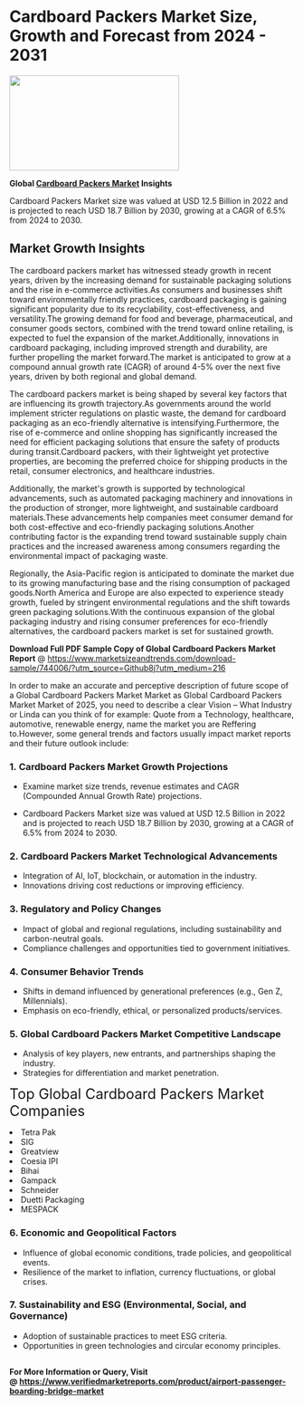 <H1>Cardboard Packers Market Size, Growth and Forecast from 2024 - 2031</H1><img class="aligncenter size-medium wp-image-584254" src="https://thirdeyenews.in/wp-content/uploads/2024/09/Global-Market-Research-300x168.jpeg" alt="" width="300" height="168" /><p><strong>Global&nbsp;<a href="https://www.marketsizeandtrends.com/download-sample/744006/?utm_source=Github8j?utm_medium=216">Cardboard Packers Market</a> Insights</strong></p><p>Cardboard Packers Market size was valued at USD 12.5 Billion in 2022 and is projected to reach USD 18.7 Billion by 2030, growing at a CAGR of 6.5% from 2024 to 2030.</p><p><h2>Market Growth Insights</h2> <p>The cardboard packers market has witnessed steady growth in recent years, driven by the increasing demand for sustainable packaging solutions and the rise in e-commerce activities.As consumers and businesses shift toward environmentally friendly practices, cardboard packaging is gaining significant popularity due to its recyclability, cost-effectiveness, and versatility.The growing demand for food and beverage, pharmaceutical, and consumer goods sectors, combined with the trend toward online retailing, is expected to fuel the expansion of the market.Additionally, innovations in cardboard packaging, including improved strength and durability, are further propelling the market forward.The market is anticipated to grow at a compound annual growth rate (CAGR) of around 4-5% over the next five years, driven by both regional and global demand.</p> <p>The cardboard packers market is being shaped by several key factors that are influencing its growth trajectory.As governments around the world implement stricter regulations on plastic waste, the demand for cardboard packaging as an eco-friendly alternative is intensifying.Furthermore, the rise of e-commerce and online shopping has significantly increased the need for efficient packaging solutions that ensure the safety of products during transit.Cardboard packers, with their lightweight yet protective properties, are becoming the preferred choice for shipping products in the retail, consumer electronics, and healthcare industries.</p> <p>Additionally, the market's growth is supported by technological advancements, such as automated packaging machinery and innovations in the production of stronger, more lightweight, and sustainable cardboard materials.These advancements help companies meet consumer demand for both cost-effective and eco-friendly packaging solutions.Another contributing factor is the expanding trend toward sustainable supply chain practices and the increased awareness among consumers regarding the environmental impact of packaging waste.</p> <p>Regionally, the Asia-Pacific region is anticipated to dominate the market due to its growing manufacturing base and the rising consumption of packaged goods.North America and Europe are also expected to experience steady growth, fueled by stringent environmental regulations and the shift towards green packaging solutions.With the continuous expansion of the global packaging industry and rising consumer preferences for eco-friendly alternatives, the cardboard packers market is set for sustained growth.</p> <p><span class=""><strong>Download Full PDF Sample Copy of Global Cardboard Packers Market Report</strong> @ <a href="https://www.marketsizeandtrends.com/download-sample/744006/?utm_source=Github8j?utm_medium=216" target="_blank">https://www.marketsizeandtrends.com/download-sample/744006/?utm_source=Github8j?utm_medium=216</a></span></p><p>In order to make an accurate and perceptive description of future scope of a Global&nbsp;Cardboard Packers Market Market as Global&nbsp;Cardboard Packers Market Market of 2025, you need to describe a clear Vision &ndash; What Industry or Linda can you think of for example: Quote from a Technology, healthcare, automotive, renewable energy, name the market you are Reffering to.However, some general trends and factors usually impact market reports and their future outlook include:</p><h3>1.&nbsp;<strong>Cardboard Packers Market Growth Projections</strong></h3><ul><li>Examine market size trends, revenue estimates and CAGR (Compounded Annual Growth Rate) projections.</li><li><p>Cardboard Packers Market size was valued at USD 12.5 Billion in 2022 and is projected to reach USD 18.7 Billion by 2030, growing at a CAGR of 6.5% from 2024 to 2030.</p></li></ul><h3>2.&nbsp;<strong>Cardboard Packers Market Technological Advancements</strong></h3><ul><li>Integration of AI, IoT, blockchain, or automation in the industry.</li><li>Innovations driving cost reductions or improving efficiency.</li></ul><h3>3.&nbsp;<strong>Regulatory and Policy Changes</strong></h3><ul><li>Impact of global and regional regulations, including sustainability and carbon-neutral goals.</li><li>Compliance challenges and opportunities tied to government initiatives.</li></ul><h3>4.&nbsp;<strong>Consumer Behavior Trends</strong></h3><ul><li>Shifts in demand influenced by generational preferences (e.g., Gen Z, Millennials).</li><li>Emphasis on eco-friendly, ethical, or personalized products/services.</li></ul><h3>5.&nbsp;<strong>Global Cardboard Packers Market Competitive Landscape</strong></h3><ul><li>Analysis of key players, new entrants, and partnerships shaping the industry.</li><li>Strategies for differentiation and market penetration.</li></ul><p data-pm-slice="1 1 []"><span style="color: inherit; font-family: inherit; font-size: 25px;">Top Global Cardboard Packers Market Companies</span></p><div class="" data-test-id=""><p><li>Tetra Pak</li><li> SIG</li><li> Greatview</li><li> Coesia IPI</li><li> Bihai</li><li> Gampack</li><li> Schneider</li><li> Duetti Packaging</li><li> MESPACK</li></p></div><h3>6.&nbsp;<strong>Economic and Geopolitical Factors</strong></h3><ul><li>Influence of global economic conditions, trade policies, and geopolitical events.</li><li>Resilience of the market to inflation, currency fluctuations, or global crises.</li></ul><h3>7.&nbsp;<strong>Sustainability and ESG (Environmental, Social, and Governance)</strong></h3><ul><li>Adoption of sustainable practices to meet ESG criteria.</li><li>Opportunities in green technologies and circular economy principles.</li></ul><h2><strong style="font-size: 14px;">For More Information or Query, Visit @&nbsp;</strong><a style="background-color: #ffffff; font-size: 14px;" href="https://www.marketsizeandtrends.com/report/cardboard-packers-market/" target="_blank">https://www.verifiedmarketreports.com/product/airport-passenger-boarding-bridge-market</a></h2>
